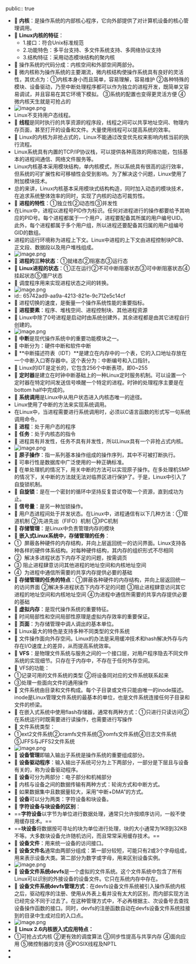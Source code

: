 public:: true

- 🔵 **内核**：是操作系统的内部核心程序，它向外部提供了对计算机设备的核心管理调用。
- 🔵 **Linux内核的特征**：
	- 1.接口：符合Unix标准规范
	- 2.功能特色：多平台支持、多文件系统支持、多网络协议支持
	- 3.结构特征：采用动态模块结构的聚内核
- 🔵 操作系统的代码分成：内核空间和外部空间两部分。
- 🔵 微内核称为操作系统的主要潮流，微内核结构使操作系统具有良好的灵活性，其优点为：①内核本身小而且简单，容易理解，容易维护 ②各种特殊的模块、设备驱动，乃至中断处理程序都可以作为独立的进程开发，既简单又容易调试，并且容易在其它环境下模拟。 ③系统的配置也变得更灵活方便 ④微内核天生就是可抢占的
- ![image.png](../assets/image_1702110838593_0.png)
- Linux不支持用户态线程。
- 🔵 **线程**是同时执行的共享资源的程序段，线程之间可以共享地址空间、物理内存页面，甚至打开的设备和文件。大量使用线程可以提高系统的效率。
- 🔵 Linux的内核为非抢占式的，Linux不能通过改变优先权来影响内核当前的执行流程。
- Linux系统具有内置的TCP/IP协议栈，可以提供各种高效的网络功能，包括基本的进程间通信、网络文件服务等。
- Linux内核基本采用模块结构，单内核模式，所以系统具有很高的运行效率，但系统的可扩展性和可移植性会受到影响。为了解决这个问题，Linux使用了附加模块技术。
- 总的来讲，Linux内核基本采用模块式结构构造，同时加入动态的模块技术，在追求系统整体效率的同时，实现了内核的动态可裁剪性。
- 🔵 **进程的特性**：①独立性②动态性③并发性
- 在Linux中，进程以进程号PID作为标识。任何对进程进行的操作都要给予其响应的PID号。每个进程都属于一个用户，进程要配备其所属的用户编号UID。此外，每个进程都属于多个用户组，所以进程还要配备其归属的用户组编号GID的数组。
- 进程的运行环境称为进程上下文。Linux中进程的上下文由进程控制块PCB、正文段、数据段以及用户堆栈组成。
- ![image.png](../assets/image_1702111746462_0.png)
- 🔵 **进程的三种状态**：①就绪态②阻塞态③运行态
- 🔵 **Linux进程的状态**：①正在运行②不可中断阻塞状态③可中断阻塞状态④挂起状态⑤僵尸状态
- 🔵 调度程序用来实现进程状态之间的转换。
- ![image.png](../assets/image_1702111960381_0.png)
- id:: 65742ad9-aa9a-4213-821e-9c712e5c14cf
- 🔵 进程切换的速度，是衡量一个操作系统性能的重要指标。
- 🔵 **进程要素**：程序、堆栈空间、进程控制块、其他进程资源
- 🔵 Linux中除了0号进程是启动时由系统创建外，其余进程都是由其它进程自行创建的。
- ![image.png](../assets/image_1702118398555_0.png)
- 🔵 **中断**是现代操作系统中的重要功能模块之一。
- 🔵 中断分为：硬件中断和软件中断
- 🔵 **中断描述符表（IDT）**是建立在内存中的一个表，它的入口地址存放在一个中断入口寄存器中。这个表分为：中断编号和入口指针。
- 🔵 Linux的IDT是定长的，它包含256个中断表项，即0~255
- 🔵 **定时器**是建立在时钟中断基础上的一种Linux定时服务机制。可以设置一个定时器在特定时间发送信号唤醒一个特定的进程。时钟的处理程序主要是在bottom half中完成的。
- 🔵 **系统调用**是Linux中从用户状态进入内核态唯一的途径。
- Linux使用了中断的方法来实现系统调用。
- 在Linux中，当进程需要进行系统调用时，必须以C语言函数的形式写一句系统调用命令。
- 🔵 **进程**：处于用户态的程序
- 🔵 **任务**：处于内核态的指令
- 🔵 进程具有并发性，任务不具有并发性，所以Linux具有一个非抢占式内核。
- ![image.png](../assets/image_1702119018725_0.png)
- 🔵 **原子操作**：指一系列基本操作组成的操作序列，其中不可被打断执行。
- 🔵 可串行性是数据库中广泛使用的一种正确标准。
- 🔵 在单处理机的情况下，用关中断的方法可以实现原子操作。在多处理机SMP的情况下，关中断的方法就无法对临界区进行保护了。于是，Linux中引入了自旋锁机制。
- 🔵 **自旋锁**：是在一个密封的循环中坚持反复尝试夺取一个资源，直到成功为止。
- 🔵 **信号量**：是另一种加锁操作。
- 🔵 用户态进程间处于并发状态。在Linux中，进程通信有以下几种方法：①管道机制 ②先进先出（FIFO）机制 ③IPC机制
- 🔵 **存储管理**：是Linux中负责管理内存的模块
- 🔵 **嵌入式Linux系统中，存储管理的任务**：
- ①  屏蔽各种硬件的内存结构，并向上层返回统一的访问界面。Linux支持各种各样的硬件体系结构。对每种硬件结构，其内存的组织形式不尽相同
- ②  解决多进程状态下内存不足的问题，按需调页
- ③ 阻止进程肆意访问其他进程的地址空间和内核地址空间
- ④  为进程中通信所需要的共享内存提供必要的基础
- 🔵 **存储管理的任务的特点**：①屏蔽各种硬件的内存结构，并向上层返回统一的访问界面 ②解决多进程状态下内存不足的问题 ③阻止进程肆意访问其它进程的地址空间和内核地址空间 ④为进程中通信所需要的共享内存提供必要的基础
- 🔵 **虚拟内存**：是现代操作系统的重要特征。
- 🔵 时间局部性和空间局部性原理是虚拟内存效率的重要保证。
- 🔵 **页面**：为存储管理中调人调出的基本单位。
- 🔵 Linux最大的特色是支持多种不同类型的文件系统
- 🔵 文件操作面向外存空间。Linux的办法是采用缓冲技术和hash解决外存与内存在I/O速度上的差异，从而提高系统效率。
- 🔵 **VFS**：是物理文件系统与服务之间的一个接口层，对用户程序隐去不同文件系统的实现细节。只存在于内存中，不存在于任何外存空间。
- 🔵 VFS的功能：
- ①记录可用的文件系统的类型 ②将设备同对应的文件系统联系起来
- ③处理一些面向文件的通用操作
- 🔵 文件系统由目录和文件构成。每个子目录或文件只能由唯一的inode描述。inode是Linux管理文件系统的最基本的单位，也是文件系统连接任何子目录和文件的桥梁。
- 🔵 在嵌入式系统中使用flash存储器，通常有两种方式：①只进行只读访问②在系统运行时既需要进行读操作，也需要进行写操作
- 🔵 文件系统类型：
- ①ext2文件系统②cramfs文件系统③romfs文件系统④日志文件系统⑤JFFS与JFFS2文件系统
- ![image.png](../assets/image_1702154720011_0.png)
- 🔵 **设备管理**即输入输出子系统是操作系统的重要组成部分。
- 🔵 **设备驱动程序**：输入输出子系统可分为上下两部分，一部分是下层且与设备有关的，称为设备驱动程序。
- 🔵 **设备**可分为两部分：电子部分和机械部分
- 🔵 内核与设备之间的数据传输有两种方式：轮询方式和中断方式。
- 🔵 如果数据集中且数据量较大，采用“中断+DMA”的方式。
- 🔵 **设备**可以分为两类：字符设备和块设备。
- 🔵 **字符设备与块设备的区别**：
- ==**字符设备**以字节为单位进行数据处理，通常只允许按顺序访问，一般不使用缓存技术。==
- ==**块设备**将数据按可寻址的块为单位进行处理，块的大小通常为1KB到32KB不等。大多数块设备允许随机访问，而且常常采用缓存技术。==
- 🔵 **设备文件**：用来统一设备的访问接口。
- 🔵 **设备文件名**通常由两部分组成：第一部分较短，可能只有2或3个字母组成，用来表示设备大类。第二部分为数字或字母，用来区别设备实例。
- ![image.png](../assets/image_1702155380488_0.png)
- 🔵 **设备文件系统devfs**是一个虚拟的文件系统。这个文件系统中包含了所有Linux可以识别的外接设备的设备文件。它只在系统内存中存在。
- 🔵 **设备文件系统devfs管理方式**：在devfs设备文件系统被引入操作系统内核之后，驱动程序的注册、使用从外表上看并没有太大的区别，而内部实现方法已经完全不同于过去了。在这种管理方式中，不必再根据主、次设备号去查找设备操作函数的接口。同时，devfs的注册函数自动在devfs设备文件系统挂接到的目录中生成对应的入口点。
- ![image.png](../assets/image_1702156290666_0.png)
- 🔵 **Linux 2.6内核嵌入式应用特点：**
- ①可抢占式内核 ②更有效的调度算法 ③同步性提高与共享内存 ④面向应用 ⑤微控制器的支持 ⑥POSIX线程及NPTL
-
-